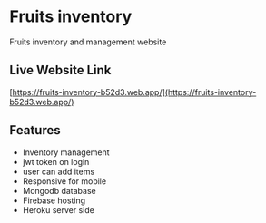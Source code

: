 # Fruits inventory

Fruits inventory and management website

## Live Website Link

[https://fruits-inventory-b52d3.web.app/](https://fruits-inventory-b52d3.web.app/)

## Features

- Inventory management
- jwt token on login
- user can add items
- Responsive for mobile
- Mongodb database
- Firebase hosting
- Heroku server side
